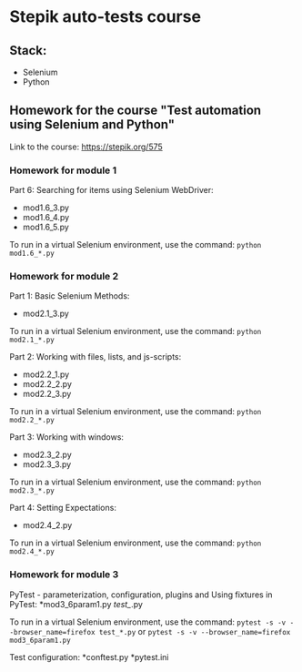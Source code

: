 # Stepik auto-tests course

## Stack:

* Selenium
* Python

## Homework for the course "Test automation using Selenium and Python"

Link  to the course: https://stepik.org/575

### Homework for module 1 
Part 6: Searching for items using Selenium WebDriver:
* mod1.6_3.py
* mod1.6_4.py
* mod1.6_5.py

To run in a virtual Selenium environment,  use the command: `python mod1.6_*.py`

### Homework for module 2

Part 1:	Basic Selenium Methods:
* mod2.1_3.py

To run in a virtual Selenium environment,  use the command: `python mod2.1_*.py`

Part 2: Working with files, lists, and js-scripts:
* mod2.2_1.py
* mod2.2_2.py
* mod2.2_3.py

To run in a virtual Selenium environment,  use the command: `python mod2.2_*.py`

Part 3: Working with windows:
* mod2.3_2.py
* mod2.3_3.py

To run in a virtual Selenium environment,  use the command: `python mod2.3_*.py`

Part 4: Setting Expectations:
* mod2.4_2.py

To run in a virtual Selenium environment,  use the command: `python mod2.4_*.py`

### Homework for module 3

PyTest - parameterization, configuration, plugins and Using fixtures in PyTest:
*mod3_6param1.py
*test_*.py

To run in a virtual Selenium environment,  use the command: `pytest -s -v --browser_name=firefox test_*.py` or
															`pytest -s -v --browser_name=firefox mod3_6param1.py`
															
Test configuration:
*conftest.py
*pytest.ini